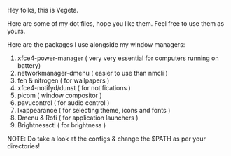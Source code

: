 Hey folks, this is Vegeta. 

Here are some of my dot files, hope you like them. Feel free to use them as yours.

Here are the packages I use alongside my window managers:

1. xfce4-power-manager ( very very essential for computers running on battery)
2. networkmanager-dmenu ( easier to use than nmcli )
3. feh & nitrogen ( for wallpapers )
4. xfce4-notifyd/dunst ( for notifications )
5. picom ( window compositor )
6. pavucontrol ( for audio control )
7. lxappearance ( for selecting theme, icons and fonts )
8. Dmenu & Rofi ( for application launchers )
9. Brightnessctl ( for brightness )

NOTE: Do take a look at the configs & change the $PATH as per your directories!
